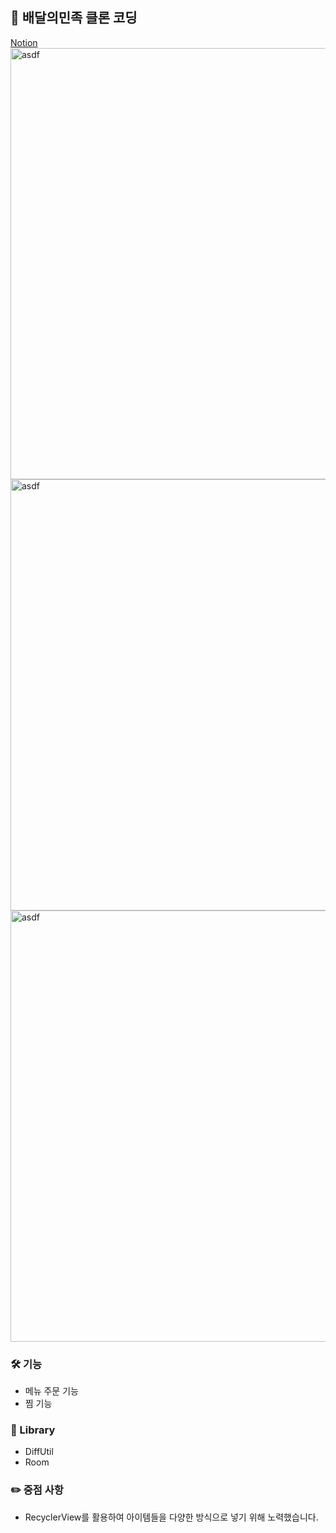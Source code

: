 ## 👋 배달의민족 클론 코딩
[Notion](https://www.notion.so/eb0bf9f9b6374622875626d05fbe9414)   
<img width="690" alt="asdf" src="https://user-images.githubusercontent.com/89892954/137140814-81ed1dc5-6cce-49ad-aa8d-40633df498ef.gif">  
<img width="690" alt="asdf" src="https://user-images.githubusercontent.com/89892954/136996544-c6880a2c-c4c0-4044-8844-9b3e3ae5081e.png">  
<img width="690" alt="asdf" src="https://user-images.githubusercontent.com/89892954/136996190-30d432df-d8c3-4025-8cbb-1f60a39ae026.png">   
### 🛠 기능
+ 메뉴 주문 기능
+ 찜 기능

### 📗 Library
+ DiffUtil
+ Room

### ✏️ 중점 사항   
+ RecyclerView를 활용하여 아이템들을 다양한 방식으로 넣기 위해 노력했습니다.

